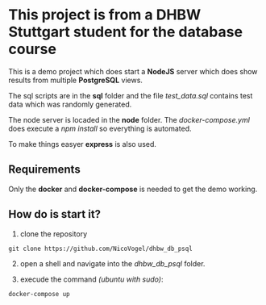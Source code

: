 # This project is from a DHBW Stuttgart student for the database course

This is a demo project which does start a **NodeJS** server which does show results from multiple **PostgreSQL** views.

The sql scripts are in the **sql** folder and the file *test_data.sql* contains test data which was randomly generated.

The node server is locaded in the **node** folder. The *docker-compose.yml* does execute a *npm install* so everything is automated.

To make things easyer **express** is also used.

## Requirements

Only the **docker** and **docker-compose** is needed to get the demo working.

## How do is start it?

1. clone the repository

````shell
git clone https://github.com/NicoVogel/dhbw_db_psql
````

2. open a shell and navigate into the *dhbw_db_psql* folder.

3. execude the command *(ubuntu with sudo)*:

````docker
docker-compose up
```` 